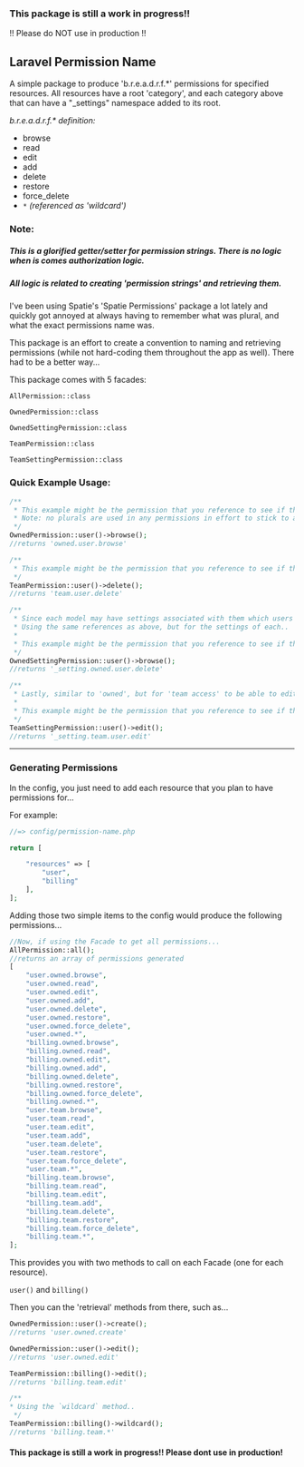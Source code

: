### This package is still a work in progress!! 
!! Please do NOT use in production !!

## Laravel Permission Name

A simple package to produce 'b.r.e.a.d.r.f.*' permissions for specified resources. All resources have a root 'category', and each category above that can have a "_settings" namespace added to its root.

_b.r.e.a.d.r.f.* definition:_
- browse
- read
- edit
- add
- delete
- restore
- force_delete
- `*` _(referenced as 'wildcard')_

### Note:
##### This is a glorified getter/setter for permission strings. There is no logic when is comes authorization logic.
##### All logic is related to creating 'permission strings' and retrieving them.

I've been using Spatie's 'Spatie Permissions' package a lot lately and quickly got annoyed at always having to remember what was plural, and what the exact permissions name was. 

This package is an effort to create a convention to naming and retrieving permissions (while not hard-coding them throughout the app as well). 
There had to be a better way...

This package comes with 5 facades:

`AllPermission::class`

`OwnedPermission::class`

`OwnedSettingPermission::class`

`TeamPermission::class`

`TeamSettingPermission::class`

### Quick Example Usage:
```php
/**
 * This example might be the permission that you reference to see if the current user can browse their own users within the application
 * Note: no plurals are used in any permissions in effort to stick to a convention
 */
OwnedPermission::user()->browse(); 
//returns 'owned.user.browse'
```

```php
/**
 * This example might be the permission that you reference to see if the current user has 'team access' to delete users
 */
TeamPermission::user()->delete(); 
//returns 'team.user.delete'
```

```php
/**
 * Since each model may have settings associated with them which users may/may not have access to, I've added the same type of logic but prepended '_setting.*' to them.
 * Using the same references as above, but for the settings of each..
 * 
 * This example might be the permission that you reference to see if the current user can browse the settings for "their user's"  within the application
 */
OwnedSettingPermission::user()->browse(); 
//returns '_setting.owned.user.delete'
```

```php
/**
 * Lastly, similar to 'owned', but for 'team access' to be able to edit settings for the current user's users'. 
 * 
 * This example might be the permission that you reference to see if the current user can browse the settings for "their user's"  within the application
 */
TeamSettingPermission::user()->edit(); 
//returns '_setting.team.user.edit'
```


---

### Generating Permissions

In the config, you just need to add each resource that you plan to have permissions for...

For example:

```php
//=> config/permission-name.php

return [

    "resources" => [
        "user",
        "billing"
    ],
];
```

Adding those two simple items to the config would produce the following permissions...
```php
//Now, if using the Facade to get all permissions...
AllPermission::all();
//returns an array of permissions generated 
[
    "user.owned.browse",
    "user.owned.read",
    "user.owned.edit",
    "user.owned.add",
    "user.owned.delete",
    "user.owned.restore",
    "user.owned.force_delete",
    "user.owned.*",
    "billing.owned.browse",
    "billing.owned.read",
    "billing.owned.edit",
    "billing.owned.add",
    "billing.owned.delete",
    "billing.owned.restore",
    "billing.owned.force_delete",
    "billing.owned.*",
    "user.team.browse",
    "user.team.read",
    "user.team.edit",
    "user.team.add",
    "user.team.delete",
    "user.team.restore",
    "user.team.force_delete",
    "user.team.*",
    "billing.team.browse",
    "billing.team.read",
    "billing.team.edit",
    "billing.team.add",
    "billing.team.delete",
    "billing.team.restore",
    "billing.team.force_delete",
    "billing.team.*",
];
```

This provides you with two methods to call on each Facade (one for each resource).

`user()`
and 
`billing()`

Then you can the 'retrieval' methods from there, such as...
```php
OwnedPermission::user()->create();
//returns 'user.owned.create'

OwnedPermission::user()->edit();
//returns 'user.owned.edit'

TeamPermission::billing()->edit();
//returns 'billing.team.edit'

/**
* Using the `wildcard` method..
 */
TeamPermission::billing()->wildcard();
//returns 'billing.team.*'
```


#### This package is still a work in progress!! Please dont use in production!